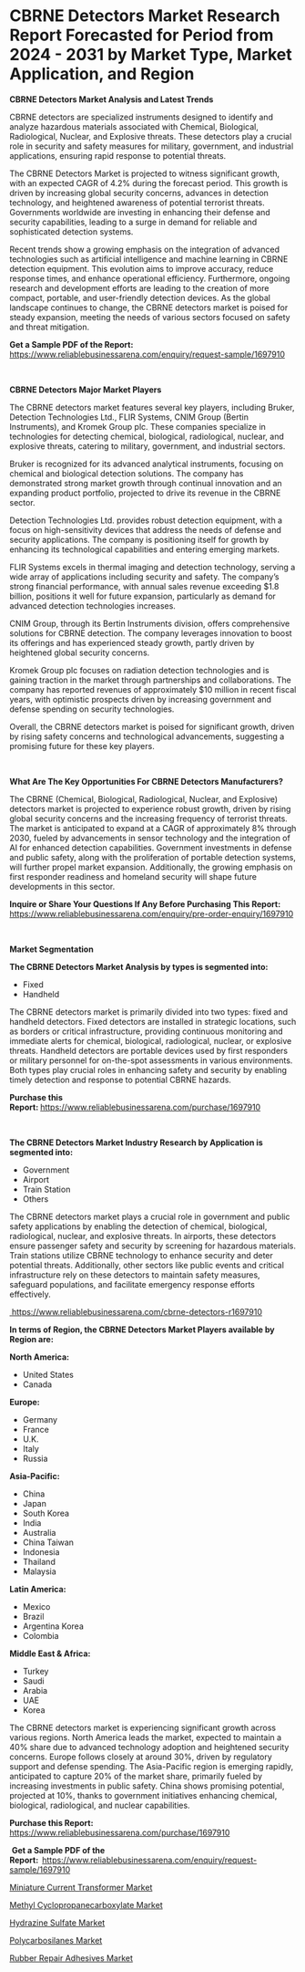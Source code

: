 <p><h1>CBRNE Detectors Market Research Report Forecasted for Period from 2024 -  2031 by Market Type, Market Application, and Region</h1></p><p><strong>CBRNE Detectors Market Analysis and Latest Trends</strong></p>
<p><p>CBRNE detectors are specialized instruments designed to identify and analyze hazardous materials associated with Chemical, Biological, Radiological, Nuclear, and Explosive threats. These detectors play a crucial role in security and safety measures for military, government, and industrial applications, ensuring rapid response to potential threats.</p><p>The CBRNE Detectors Market is projected to witness significant growth, with an expected CAGR of 4.2% during the forecast period. This growth is driven by increasing global security concerns, advances in detection technology, and heightened awareness of potential terrorist threats. Governments worldwide are investing in enhancing their defense and security capabilities, leading to a surge in demand for reliable and sophisticated detection systems.</p><p>Recent trends show a growing emphasis on the integration of advanced technologies such as artificial intelligence and machine learning in CBRNE detection equipment. This evolution aims to improve accuracy, reduce response times, and enhance operational efficiency. Furthermore, ongoing research and development efforts are leading to the creation of more compact, portable, and user-friendly detection devices. As the global landscape continues to change, the CBRNE detectors market is poised for steady expansion, meeting the needs of various sectors focused on safety and threat mitigation.</p></p>
<p><strong>Get a Sample PDF of the Report:&nbsp;</strong> <a href="https://www.reliablebusinessarena.com/enquiry/request-sample/1697910?utm_campaign=1349&utm_medium=2&utm_source=Github&utm_content=ia&utm_term=03102024&utm_id=cbrne-detectors">https://www.reliablebusinessarena.com/enquiry/request-sample/1697910</a></p>
<p>&nbsp;</p>
<p><strong>CBRNE Detectors Major Market Players</strong></p>
<p><p>The CBRNE detectors market features several key players, including Bruker, Detection Technologies Ltd., FLIR Systems, CNIM Group (Bertin Instruments), and Kromek Group plc. These companies specialize in technologies for detecting chemical, biological, radiological, nuclear, and explosive threats, catering to military, government, and industrial sectors.</p><p>Bruker is recognized for its advanced analytical instruments, focusing on chemical and biological detection solutions. The company has demonstrated strong market growth through continual innovation and an expanding product portfolio, projected to drive its revenue in the CBRNE sector.</p><p>Detection Technologies Ltd. provides robust detection equipment, with a focus on high-sensitivity devices that address the needs of defense and security applications. The company is positioning itself for growth by enhancing its technological capabilities and entering emerging markets.</p><p>FLIR Systems excels in thermal imaging and detection technology, serving a wide array of applications including security and safety. The company’s strong financial performance, with annual sales revenue exceeding $1.8 billion, positions it well for future expansion, particularly as demand for advanced detection technologies increases.</p><p>CNIM Group, through its Bertin Instruments division, offers comprehensive solutions for CBRNE detection. The company leverages innovation to boost its offerings and has experienced steady growth, partly driven by heightened global security concerns.</p><p>Kromek Group plc focuses on radiation detection technologies and is gaining traction in the market through partnerships and collaborations. The company has reported revenues of approximately $10 million in recent fiscal years, with optimistic prospects driven by increasing government and defense spending on security technologies.</p><p>Overall, the CBRNE detectors market is poised for significant growth, driven by rising safety concerns and technological advancements, suggesting a promising future for these key players.</p></p>
<p>&nbsp;</p>
<p><strong>What Are The Key Opportunities For CBRNE Detectors Manufacturers?</strong></p>
<p><p>The CBRNE (Chemical, Biological, Radiological, Nuclear, and Explosive) detectors market is projected to experience robust growth, driven by rising global security concerns and the increasing frequency of terrorist threats. The market is anticipated to expand at a CAGR of approximately 8% through 2030, fueled by advancements in sensor technology and the integration of AI for enhanced detection capabilities. Government investments in defense and public safety, along with the proliferation of portable detection systems, will further propel market expansion. Additionally, the growing emphasis on first responder readiness and homeland security will shape future developments in this sector.</p></p>
<p><strong>Inquire or Share Your Questions If Any Before Purchasing This Report:</strong> <a href="https://www.reliablebusinessarena.com/enquiry/pre-order-enquiry/1697910?utm_campaign=1349&utm_medium=2&utm_source=Github&utm_content=ia&utm_term=03102024&utm_id=cbrne-detectors">https://www.reliablebusinessarena.com/enquiry/pre-order-enquiry/1697910</a></p>
<p>&nbsp;</p>
<p><strong>Market Segmentation</strong></p>
<p><strong>The CBRNE Detectors Market Analysis by types is segmented into:</strong></p>
<p><ul><li>Fixed</li><li>Handheld</li></ul></p>
<p><p>The CBRNE detectors market is primarily divided into two types: fixed and handheld detectors. Fixed detectors are installed in strategic locations, such as borders or critical infrastructure, providing continuous monitoring and immediate alerts for chemical, biological, radiological, nuclear, or explosive threats. Handheld detectors are portable devices used by first responders or military personnel for on-the-spot assessments in various environments. Both types play crucial roles in enhancing safety and security by enabling timely detection and response to potential CBRNE hazards.</p></p>
<p><strong>Purchase this Report:&nbsp;</strong><a href="https://www.reliablebusinessarena.com/purchase/1697910?utm_campaign=1349&utm_medium=2&utm_source=Github&utm_content=ia&utm_term=03102024&utm_id=cbrne-detectors">https://www.reliablebusinessarena.com/purchase/1697910</a></p>
<p>&nbsp;</p>
<p><strong>The CBRNE Detectors Market Industry Research by Application is segmented into:</strong></p>
<p><ul><li>Government</li><li>Airport</li><li>Train Station</li><li>Others</li></ul></p>
<p><p>The CBRNE detectors market plays a crucial role in government and public safety applications by enabling the detection of chemical, biological, radiological, nuclear, and explosive threats. In airports, these detectors ensure passenger safety and security by screening for hazardous materials. Train stations utilize CBRNE technology to enhance security and deter potential threats. Additionally, other sectors like public events and critical infrastructure rely on these detectors to maintain safety measures, safeguard populations, and facilitate emergency response efforts effectively.</p></p>
<p><a href="https://www.reliablebusinessarena.com/cbrne-detectors-r1697910?utm_campaign=1349&utm_medium=2&utm_source=Github&utm_content=ia&utm_term=03102024&utm_id=cbrne-detectors">&nbsp;https://www.reliablebusinessarena.com/cbrne-detectors-r1697910</a></p>
<p><strong>In terms of Region, the CBRNE Detectors Market Players available by Region are:</strong></p>
<p>
    <p> <strong> North America: </strong>
        <ul>
            <li>United States</li>
            <li>Canada</li>
        </ul>
        </p> 
    <p> <strong> Europe: </strong>
        <ul>
            <li>Germany</li>
            <li>France</li>
            <li>U.K.</li>
            <li>Italy</li>
            <li>Russia</li>
        </ul>
        </p> 
    <p> <strong> Asia-Pacific: </strong>
        <ul>
            <li>China</li>
            <li>Japan</li>
            <li>South Korea</li>
            <li>India</li>
            <li>Australia</li>
            <li>China Taiwan</li>
            <li>Indonesia</li>
            <li>Thailand</li>
            <li>Malaysia</li>
        </ul>
        </p> 
    <p> <strong> Latin America: </strong>
        <ul>
            <li>Mexico</li>
            <li>Brazil</li>
            <li>Argentina Korea</li>
            <li>Colombia</li>
        </ul>
        </p> 
    <p> <strong> Middle East & Africa: </strong>
        <ul>
            <li>Turkey</li>
            <li>Saudi</li>
            <li>Arabia</li>
            <li>UAE</li>
            <li>Korea</li>
        </ul>
    </p>
    </p>
<p><p>The CBRNE detectors market is experiencing significant growth across various regions. North America leads the market, expected to maintain a 40% share due to advanced technology adoption and heightened security concerns. Europe follows closely at around 30%, driven by regulatory support and defense spending. The Asia-Pacific region is emerging rapidly, anticipated to capture 20% of the market share, primarily fueled by increasing investments in public safety. China shows promising potential, projected at 10%, thanks to government initiatives enhancing chemical, biological, radiological, and nuclear capabilities.</p></p>
<p><strong>Purchase this Report: </strong><a href="https://www.reliablebusinessarena.com/purchase/1697910?utm_campaign=1349&utm_medium=2&utm_source=Github&utm_content=ia&utm_term=03102024&utm_id=cbrne-detectors">https://www.reliablebusinessarena.com/purchase/1697910</a></p>
<p>&nbsp;<strong>Get a Sample PDF of the Report:&nbsp;&nbsp;</strong><a href="https://www.reliablebusinessarena.com/enquiry/request-sample/1697910?utm_campaign=1349&utm_medium=2&utm_source=Github&utm_content=ia&utm_term=03102024&utm_id=cbrne-detectors">https://www.reliablebusinessarena.com/enquiry/request-sample/1697910</a></p>
<p><strong></strong></p>
<p><p><a href="https://www.linkedin.com/pulse/global-miniature-current-transformer-industry-research-qjd5f?utm_campaign=1349&utm_medium=2&utm_source=Github&utm_content=ia&utm_term=03102024&utm_id=cbrne-detectors">Miniature Current Transformer Market</a></p><p><a href="https://www.linkedin.com/pulse/evaluating-global-methyl-cyclopropanecarboxylate-market-trends-obp7f?utm_campaign=1349&utm_medium=2&utm_source=Github&utm_content=ia&utm_term=03102024&utm_id=cbrne-detectors">Methyl Cyclopropanecarboxylate Market</a></p><p><a href="https://www.linkedin.com/pulse/hydrazine-sulfate-industry-analysis-report-its-market-size-n7mff?utm_campaign=1349&utm_medium=2&utm_source=Github&utm_content=ia&utm_term=03102024&utm_id=cbrne-detectors">Hydrazine Sulfate Market</a></p><p><a href="https://www.linkedin.com/pulse/comprehensive-analysis-global-polycarbosilanes-market-growth-anrtf?utm_campaign=1349&utm_medium=2&utm_source=Github&utm_content=ia&utm_term=03102024&utm_id=cbrne-detectors">Polycarbosilanes Market</a></p><p><a href="https://www.linkedin.com/pulse/unveiling-market-trends-global-rubber-repair-adhesives-growth-ly20f?utm_campaign=1349&utm_medium=2&utm_source=Github&utm_content=ia&utm_term=03102024&utm_id=cbrne-detectors">Rubber Repair Adhesives Market</a></p></p>